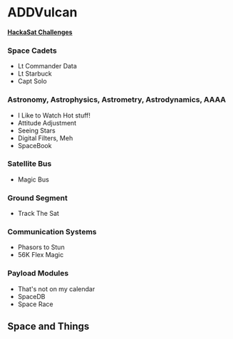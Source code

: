 # ADDVulcan
[**HackaSat Challenges**](https://www.hackasat.com/)

### Space Cadets

- Lt Commander Data 
- Lt Starbuck 
- Capt Solo 

### Astronomy, Astrophysics, Astrometry, Astrodynamics, AAAA

- I Like to Watch Hot stuff! 
- Attitude Adjustment 
- Seeing Stars 
- Digital Filters, Meh
- SpaceBook

### Satellite Bus

- Magic Bus

### Ground Segment

- Track The Sat

### Communication Systems

- Phasors to Stun
- 56K Flex Magic

### Payload Modules

- That's not on my calendar
- SpaceDB
- Space Race

## Space and Things
